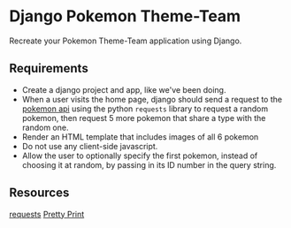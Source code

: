 # Django Pokemon Theme-Team

Recreate your Pokemon Theme-Team application using Django.


## Requirements
- Create a django project and app, like we've been doing.
- When a user visits the home page, django should send a request to the [pokemon api](https://pokeapi.co/) using the python `requests` library to request a random pokemon, then request 5 more pokemon that share a type with the random one. 
- Render an HTML template that includes images of all 6 pokemon
- Do not use any client-side javascript. 
- Allow the user to optionally specify the first pokemon, instead of choosing it at random, by passing in its ID number in the query string.

## Resources
[requests](https://docs.python-requests.org/en/latest/)
[Pretty Print](https://docs.python.org/3/library/pprint.html)
